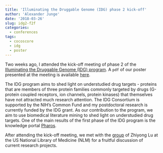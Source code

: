 ```yaml
---
title: 'Illuminating the Druggable Genome (IDG) phase 2 kick-off'
author: 'Alexander Junge'
date: '2018-03-26'
slug: idg2-f2f
categories:
  - conferences
tags:
  - cocoscore
  - idg
  - poster
---
```


Two weeks ago, I attended the kick-off meeting of phase 2 of the [Illuminating the Druggable Genome (IDG) program](https://druggablegenome.net/).
A `pdf` of our poster presented at the meeting is available [here](/posts/2018-03-26/IDG2-F2F.pdf).

The IDG program aims to shed light on understudied drug targets - proteins that are members of three protein families commonly targeted by drugs (G-protein coupled receptors, ion channels, protein kinases) that themselves have not attracted much research attention.
The IDG Consortium is supported by the NIH’s Common Fund and my postdoctoral research is currently funded by the IDG grant. As our contribution to the program, we aim to use biomedical literature mining to shed light on understudied drug targets.
One of the main results of the first phase of the IDG program is the knowledge portal [Pharos](https://pharos.nih.gov).

After attending the kick-off meeting, we met with the [group](https://www.ncbi.nlm.nih.gov/research/bionlp/) of Zhiyong Lu at the US National Library of Medicine (NLM) for a fruitful discussion of current research projects.